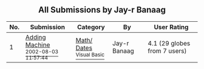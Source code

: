 ﻿<div align="center">

## All Submissions by Jay\-r Banaag

</div>

No.  | Submission | Category | By   | User Rating
---- | ---------- | -------- | ---- | -----------
1 | [Adding Machine<br /><sup>2002-08-03 11:57:44</sup>](https://github.com/Planet-Source-Code/jay-r-banaag-adding-machine__1-42143) | [Math/ Dates<br /><sup>Visual Basic</sup>](../ByCategory/math-dates__1-37.md) | Jay\-r Banaag | 4.1 (29 globes from 7 users)
